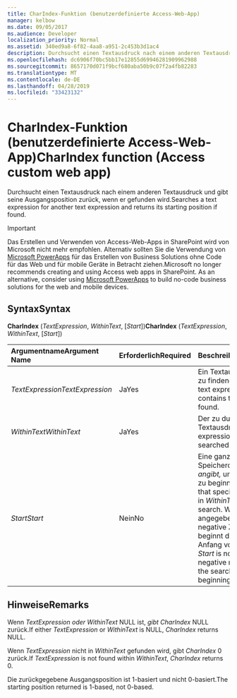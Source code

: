 ```yaml
---
title: CharIndex-Funktion (benutzerdefinierte Access-Web-App)
manager: kelbow
ms.date: 09/05/2017
ms.audience: Developer
localization_priority: Normal
ms.assetid: 340ed9a8-6f82-4aa8-a951-2c453b3d1ac4
description: Durchsucht einen Textausdruck nach einem anderen Textausdruck und gibt seine Ausgangsposition zurück, wenn er gefunden wird.
ms.openlocfilehash: dc6906f70bc5bb17e12855d69946281909962988
ms.sourcegitcommit: 8657170d071f9bcf680aba50b9c07f2a4fb82283
ms.translationtype: MT
ms.contentlocale: de-DE
ms.lasthandoff: 04/28/2019
ms.locfileid: "33423132"
---
```

# <a name="charindex-function-access-custom-web-app"></a><span data-ttu-id="5cb46-103">CharIndex-Funktion (benutzerdefinierte Access-Web-App)</span><span class="sxs-lookup"><span data-stu-id="5cb46-103">CharIndex function (Access custom web app)</span></span>

<span data-ttu-id="5cb46-104">Durchsucht einen Textausdruck nach einem anderen Textausdruck und gibt seine Ausgangsposition zurück, wenn er gefunden wird.</span><span class="sxs-lookup"><span data-stu-id="5cb46-104">Searches a text expression for another text expression and returns its starting position if found.</span></span>
  
> [!IMPORTANT]
> <span data-ttu-id="5cb46-p101">Das Erstellen und Verwenden von Access-Web-Apps in SharePoint wird von Microsoft nicht mehr empfohlen. Alternativ sollten Sie die Verwendung von [Microsoft PowerApps](https://powerapps.microsoft.com/en-us/) für das Erstellen von Business Solutions ohne Code für das Web und für mobile Geräte in Betracht ziehen.</span><span class="sxs-lookup"><span data-stu-id="5cb46-p101">Microsoft no longer recommends creating and using Access web apps in SharePoint. As an alternative, consider using [Microsoft PowerApps](https://powerapps.microsoft.com/en-us/) to build no-code business solutions for the web and mobile devices.</span></span> 
  
## <a name="syntax"></a><span data-ttu-id="5cb46-107">Syntax</span><span class="sxs-lookup"><span data-stu-id="5cb46-107">Syntax</span></span>

<span data-ttu-id="5cb46-108">**CharIndex** (*TextExpression*, *WithinText*, [*Start*])</span><span class="sxs-lookup"><span data-stu-id="5cb46-108">**CharIndex** (*TextExpression*, *WithinText*, [*Start*])</span></span> 
  
|<span data-ttu-id="5cb46-109">**Argumentname**</span><span class="sxs-lookup"><span data-stu-id="5cb46-109">**Argument Name**</span></span>|<span data-ttu-id="5cb46-110">**Erforderlich**</span><span class="sxs-lookup"><span data-stu-id="5cb46-110">**Required**</span></span>|<span data-ttu-id="5cb46-111">**Beschreibung**</span><span class="sxs-lookup"><span data-stu-id="5cb46-111">**Description**</span></span>|
|:-----|:-----|:-----|
| <span data-ttu-id="5cb46-112">*TextExpression*</span><span class="sxs-lookup"><span data-stu-id="5cb46-112">*TextExpression*</span></span>  <br/> |<span data-ttu-id="5cb46-113">Ja</span><span class="sxs-lookup"><span data-stu-id="5cb46-113">Yes</span></span>  <br/> |<span data-ttu-id="5cb46-114">Ein Textausdruck, der den zu findende Text enthält.</span><span class="sxs-lookup"><span data-stu-id="5cb46-114">A text expression that contains the text to be found.</span></span>  <br/> |
| <span data-ttu-id="5cb46-115">*WithinText*</span><span class="sxs-lookup"><span data-stu-id="5cb46-115">*WithinText*</span></span>  <br/> |<span data-ttu-id="5cb46-116">Ja</span><span class="sxs-lookup"><span data-stu-id="5cb46-116">Yes</span></span>  <br/> |<span data-ttu-id="5cb46-117">Der zu durchsuchende Textausdruck.</span><span class="sxs-lookup"><span data-stu-id="5cb46-117">The text expression to be searched.</span></span>  <br/> |
| <span data-ttu-id="5cb46-118">*Start*</span><span class="sxs-lookup"><span data-stu-id="5cb46-118">*Start*</span></span>  <br/> |<span data-ttu-id="5cb46-119">Nein</span><span class="sxs-lookup"><span data-stu-id="5cb46-119">No</span></span>  <br/> |<span data-ttu-id="5cb46-120">Eine ganze Zahl, die den Speicherort in  *WithinText angibt,*  um mit der Suche zu beginnen.</span><span class="sxs-lookup"><span data-stu-id="5cb46-120">An integer that specifies the location in  *WithinText*  to begin the search.</span></span> <span data-ttu-id="5cb46-121">Wenn  *Start*  nicht angegeben ist, eine negative Zahl oder 0 ist, beginnt die Suche am Anfang von  *WithinText*  .</span><span class="sxs-lookup"><span data-stu-id="5cb46-121">If  *Start*  is not specified, is a negative number, or is 0, the search starts at the beginning of  *WithinText*  .</span></span>  <br/> |
   
## <a name="remarks"></a><span data-ttu-id="5cb46-122">Hinweise</span><span class="sxs-lookup"><span data-stu-id="5cb46-122">Remarks</span></span>

<span data-ttu-id="5cb46-123">Wenn  *TextExpression oder*  *WithinText*  NULL ist,  *gibt CharIndex*  NULL zurück.</span><span class="sxs-lookup"><span data-stu-id="5cb46-123">If either  *TextExpression*  or  *WithinText*  is NULL,  *CharIndex*  returns NULL.</span></span> 
  
<span data-ttu-id="5cb46-124">Wenn  *TextExpression*  nicht in  *WithinText* gefunden wird, gibt  *CharIndex*  0 zurück.</span><span class="sxs-lookup"><span data-stu-id="5cb46-124">If  *TextExpression*  is not found within  *WithinText*,  *CharIndex*  returns 0.</span></span> 
  
<span data-ttu-id="5cb46-125">Die zurückgegebene Ausgangsposition ist 1-basiert und nicht 0-basiert.</span><span class="sxs-lookup"><span data-stu-id="5cb46-125">The starting position returned is 1-based, not 0-based.</span></span>
  

